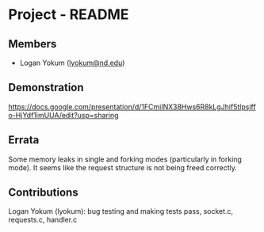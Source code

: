 Project - README
================

Members
-------

- Logan Yokum (lyokum@nd.edu)

Demonstration
-------------

https://docs.google.com/presentation/d/1FCmiINX38Hws6R8kLgJhif5tlpsjffo-HjYdf1imUUA/edit?usp=sharing

Errata
------

Some memory leaks in single and forking modes (particularly in forking mode). It seems like the
request structure is not being freed correctly.

Contributions
-------------

Logan Yokum (lyokum): bug testing and making tests pass, socket.c, requests.c, handler.c
